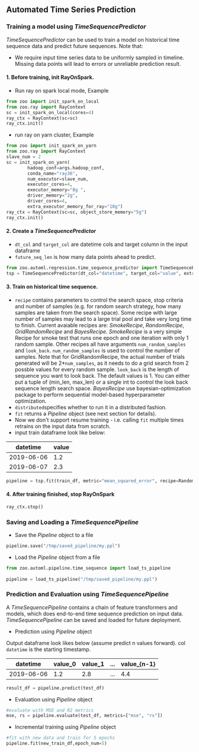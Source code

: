 ## Automated Time Series Prediction 



### Training a model using _TimeSequencePredictor_

_TimeSequencePredictor_ can be used to train a model on historical time sequence data and predict future sequences. Note that:   
  * We require input time series data to be uniformly sampled in timeline. Missing data points will lead to errors or unreliable prediction result. 

#### 1. Before training, init RayOnSpark.   

* Run ray on spark local mode, Example
     
```python
from zoo import init_spark_on_local
from zoo.ray import RayContext
sc = init_spark_on_local(cores=4)
ray_ctx = RayContext(sc=sc)
ray_ctx.init()
```

* run ray on yarn cluster, Example  
      
```python
from zoo import init_spark_on_yarn
from zoo.ray import RayContext
slave_num = 2
sc = init_spark_on_yarn(
        hadoop_conf=args.hadoop_conf,
        conda_name="ray36",
        num_executor=slave_num,
        executor_cores=4,
        executor_memory="8g ",
        driver_memory="2g",
        driver_cores=4,
        extra_executor_memory_for_ray="10g")
ray_ctx = RayContext(sc=sc, object_store_memory="5g")
ray_ctx.init()
```

#### 2. Create a _TimeSequencePredictor_

* `dt_col` and `target_col` are datetime cols and target column in the input dataframe 
* `future_seq_len` is how many data points ahead to predict. 
    
```python
from zoo.automl.regression.time_sequence_predictor import TimeSequencePredictor
tsp = TimeSequencePredictor(dt_col="datetime", target_col="value", extra_features_col=None, future_seq_len=1)
```

#### 3. Train on historical time sequence. 

* ```recipe``` contains parameters to control the search space, stop criteria and number of samples (e.g. for random search strategy, how many samples are taken from the search space). Some recipe with large number of samples may lead to a large trial pool and take very long time to finish. Current avaiable recipes are: _SmokeRecipe_, _RandomRecipe_, _GridRandomRecipe_ and _BayesRecipe_. _SmokeRecipe_ is a very simple Recipe for smoke test that runs one epoch and one iteration with only 1 random sample. Other recipes all have arguments ```num_random_samples``` and ```look_back```. ```num_random_samples``` is used to control the number of samples. Note that for GridRandomRecipe, the actual number of trials generated will be 2*```num_samples```, as it needs to do a grid search from 2 possble values for every random sample. ```look_back``` is the length of sequence you want to look back. The default values is 1. You can either put a tuple of (min_len, max_len) or a single int to control the look back sequence length search space. _BayesRecipe_ use bayesian-optimization package to perform sequential model-based hyperparameter optimization.
* ```distributed```specifies whether to run it in a distributed fashion. 
* ```fit``` returns a _Pipeline_ object (see next section for details). 
* Now we don't support resume training - i.e. calling ```fit``` multiple times retrains on the input data from scratch. 
* input train dataframe look like below: 

|datetime|value|
| --------|----- | 
|2019-06-06|1.2|
|2019-06-07|2.3|...|
  
```python
pipeline = tsp.fit(train_df, metric="mean_squared_error", recipe=RandomRecipe(num_samples=1), distributed=False)
```

#### 4. After training finished, stop RayOnSpark
 
```python
ray_ctx.stop()
```

### Saving and Loading a _TimeSequencePipeline_
* Save the _Pipeline_ object to a file

```python
pipeline.save("/tmp/saved_pipeline/my.ppl")
```

* Load the _Pipeline_ object from a file 
```python
from zoo.automl.pipeline.time_sequence import load_ts_pipeline
 
pipeline = load_ts_pipeline("/tmp/saved_pipeline/my.ppl")
```

### Prediction and Evaluation using _TimeSequencePipeline_ 

A _TimeSequencePipeline_ contains a chain of feature transformers and models, which does end-to-end time sequence prediction on input data. _TimeSequencePipeline_ can be saved and loaded for future deployment.      
 
* Prediction using _Pipeline_ object

Output dataframe look likes below (assume predict n values forward). col `datetime` is the starting timestamp.  

|datetime|value_0|value_1|...|value_{n-1}|
| --------|----- | ------|---|---- |
|2019-06-06|1.2|2.8|...|4.4|

```python
result_df = pipeline.predict(test_df)
```

* Evaluation using _Pipeline_ object

```python
#evaluate with MSE and R2 metrics
mse, rs = pipeline.evaluate(test_df, metrics=["mse", "rs"])
```

* Incremental training using _Pipeline_ object

```python
#fit with new data and train for 5 epochs
pipeline.fit(new_train_df,epoch_num=5)
```
